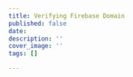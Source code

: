 ```yaml
---
title: Verifying Firebase Domain
published: false
date: 
description: ''
cover_image: ''
tags: []

---
```

